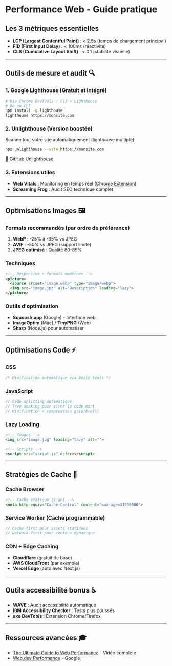 # Performance Web - Guide pratique

## Les 3 métriques essentielles

- **LCP (Largest Contentful Paint)** : < 2.5s (temps de chargement principal)
- **FID (First Input Delay)** : < 100ms (réactivité)
- **CLS (Cumulative Layout Shift)** : < 0.1 (stabilité visuelle)

---

## Outils de mesure et audit 🔍

### 1. Google Lighthouse (Gratuit et intégré)

```bash
# Via Chrome DevTools : F12 > Lighthouse
# Ou en CLI
npm install -g lighthouse
lighthouse https://monsite.com
```

### 2. Unlighthouse (Version boostée)

Scanne tout votre site automatiquement (lighthouse multiple)

```bash
npx unlighthouse --site https://monsite.com
```

[🔗 GitHub Unlighthouse](https://github.com/harlan-zw/unlighthouse)

### 3. Extensions utiles

- **Web Vitals** : Monitoring en temps réel ([Chrome Extension](https://chrome.google.com/webstore/detail/web-vitals/ahfhijdlegdabablpippeagghigmibma))
- **Screaming Frog** : Audit SEO technique complet

---

## Optimisations Images 🖼️

### Formats recommandés (par ordre de préférence)

1. **WebP** : -25% à -35% vs JPEG
2. **AVIF** : -50% vs JPEG (support limité)
3. **JPEG optimisé** : Qualité 80-85%

### Techniques

```html
<!-- Responsive + formats modernes -->
<picture>
  <source srcset="image.webp" type="image/webp">
  <img src="image.jpg" alt="Description" loading="lazy">
</picture>
```

### Outils d'optimisation

- **Squoosh.app** (Google) - Interface web
- **ImageOptim** (Mac) / **TinyPNG** (Web)
- **Sharp** (Node.js) pour automatiser

---

## Optimisations Code ⚡

### CSS

```css
/* Minification automatique via build tools */
```

### JavaScript

```javascript
// Code splitting automatique
// Tree shaking pour virer le code mort
// Minification + compression gzip/brotli
```

### Lazy Loading

```html
<!-- Images -->
<img src="image.jpg" loading="lazy" alt="">

<!-- Scripts -->
<script src="script.js" defer></script>
```

---

## Stratégies de Cache 💾

### Cache Browser

```html
<!-- Cache statique (1 an) -->
<meta http-equiv="Cache-Control" content="max-age=31536000">
```

### Service Worker (Cache programmable)

```javascript
// Cache-first pour assets statiques
// Network-first pour contenu dynamique
```

### CDN + Edge Caching

- **Cloudflare** (gratuit de base)
- **AWS CloudFront** (par exemple)
- **Vercel Edge** (auto avec Next.js)

---

## Outils accessibilité bonus ♿

- **WAVE** : Audit accessibilité automatique
- **IBM Accessibility Checker** : Tests plus poussés
- **axe DevTools** : Extension Chrome/Firefox

---

## Ressources avancées 🎓

- [The Ultimate Guide to Web Performance](https://youtu.be/0fONene3OIA) - Vidéo complète
- [Web.dev Performance](https://web.dev/performance/) - Google
